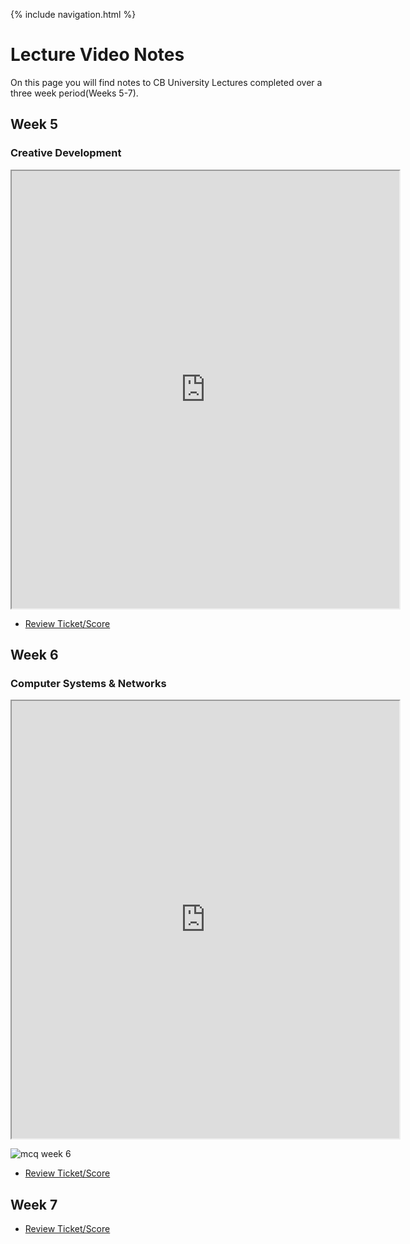 {% include navigation.html %}
 
# Lecture Video Notes

On this page you will find notes to CB University Lectures completed over a three week period(Weeks 5-7).

 
## Week 5

### Creative Development

<iframe height="700px" width="620x" src="https://docs.google.com/document/d/e/2PACX-1vSxDGZmNTdr02VS9qwibJ6ttxe56Mk_zGv-Jp6JTakJphX9HQKn1PC6msotZ_y7O_hvKANbaM804BdT/pub?embedded=true"></iframe>

- [Review Ticket/Score](https://github.com/GavinYWu/kylies-disciples2/issues/7#issue-1209094038)


## Week 6

### Computer Systems & Networks

<iframe height="700px" width="620x" src="https://docs.google.com/document/d/e/2PACX-1vSpWX7N6j49xsnPeDd1dDHGhmd0rbWDB60ym_P-c9HmWY4BnHptF1XBAc97Cv2vQBISUzfwse9IIlYG/pub?embedded=true"></iframe>

![mcq week 6](https://user-images.githubusercontent.com/89228041/165668041-91f13524-f6bb-4ef7-b7fb-c8e34a7d03ac.png)

- [Review Ticket/Score](https://github.com/GavinYWu/kylies-disciples2/issues/7#issuecomment-1104340873)


## Week 7

- [Review Ticket/Score](https://github.com/GavinYWu/kylies-disciples2/issues/7#issuecomment-1104341057)


